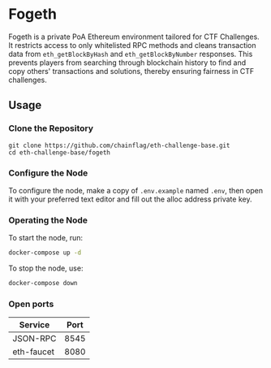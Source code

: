 # Fogeth
Fogeth is a private PoA Ethereum environment tailored for CTF Challenges. It restricts access to only whitelisted RPC methods and cleans transaction data from `eth_getBlockByHash` and `eth_getBlockByNumber` responses. This prevents players from searching through blockchain history to find and copy others' transactions and solutions, thereby ensuring fairness in CTF challenges.

## Usage

### Clone the Repository

```
git clone https://github.com/chainflag/eth-challenge-base.git
cd eth-challenge-base/fogeth
```

### Configure the Node

To configure the node, make a copy of `.env.example` named `.env`, then open it with your preferred text editor and fill out the alloc address private key.

### Operating the Node

To start the node, run:

```bash
docker-compose up -d
```
To stop the node, use:

```bash
docker-compose down
```

### Open ports

| Service    | Port |
|------------|------|
| JSON-RPC   | 8545 |   
| eth-faucet | 8080 |
